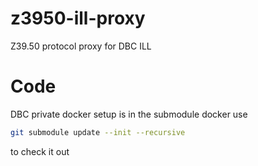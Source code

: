 # z3950-ill-proxy
Z39.50 protocol proxy for DBC ILL

# Code

DBC private docker setup is in the submodule docker use

```bash
git submodule update --init --recursive
```

to check it out